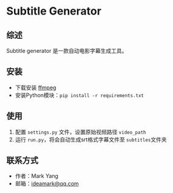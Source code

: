 # Subtitle Generator

## 综述

Subtitle generator 是一款自动电影字幕生成工具。

## 安装

* 下载安装 [ffmpeg](https://ffmpeg.org/download.html)
* 安装Python模块：`pip install -r requirements.txt`

## 使用

1. 配置 `settings.py` 文件，设置原始视频路径 `video_path`
2. 运行 `run.py`，将会自动生成srt格式字幕文件至 `subtitles`文件夹

## 联系方式

* 作者：Mark Yang
* 邮箱：ideamark@qq.com
